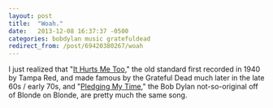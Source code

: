 ```yaml
---
layout: post
title:  "Woah."
date:   2013-12-08 16:37:37 -0500
categories: bobdylan music gratefuldead
redirect_from: /post/69420380267/woah
---
```


I just realized that "[It Hurts Me Too](http://en.wikipedia.org/wiki/It_Hurts_Me_Too)," the old standard first recorded in 1940 by Tampa Red, and made famous by the Grateful Dead much later in the late 60s / early 70s, and "[Pledging My Time](http://en.wikipedia.org/wiki/Pledging_My_Time)," the Bob Dylan not-so-original off of Blonde on Blonde, are pretty much the same song.

